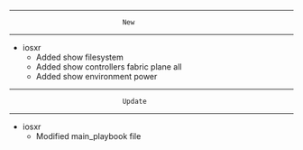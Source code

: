 -----------------------------------------------------------------------------
                                New
-----------------------------------------------------------------------------
* iosxr
    * Added show filesystem
    * Added show controllers fabric plane all
    * Added show environment power

--------------------------------------------------------------------------------
                                Update
--------------------------------------------------------------------------------
* iosxr
    * Modified main_playbook file
